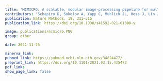 ```yaml
---
title: 'MCMICRO: A scalable, modular image-processing pipeline for multiplexed tissue imaging.'
contributors: 'Schapiro D, Sokolov A, Yapp C, Muhlich JL, Hess J, Lin J-R, Chen Y-A, Nariya MK,... Sorger PK. (2021)'
publication: Nature Methods, 19, 311–315
publication_link: https://doi.org/10.1038/s41592-021-01308-y

image: publications/mcmicro.PNG
group: other

date: 2021-11-25

minerva_link:
pubmed_link: https://pubmed.ncbi.nlm.nih.gov/34824477/
preprint_link: https://doi.org/10.1101/2021.03.15.435473
pdf_link:
show_page_link: false
---
```

